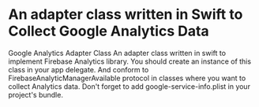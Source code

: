 # An adapter class written in Swift to Collect Google Analytics Data 
Google Analytics Adapter Class 
An adapter class written in swift to implement Firebase Analytics library. You should create an instance of this class in your app delegate. And conform to FirebaseAnalyticManagerAvailable protocol in classes where you want to collect Analytics data. Don't forget to add google-service-info.plist in your project's bundle.

